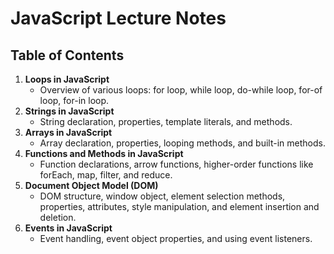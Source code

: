 # JavaScript Lecture Notes

## Table of Contents

1. **Loops in JavaScript**
   - Overview of various loops: for loop, while loop, do-while loop, for-of loop, for-in loop.
2. **Strings in JavaScript**
   - String declaration, properties, template literals, and methods.
3. **Arrays in JavaScript**
   - Array declaration, properties, looping methods, and built-in methods.
4. **Functions and Methods in JavaScript**
   - Function declarations, arrow functions, higher-order functions like forEach, map, filter, and reduce.
5. **Document Object Model (DOM)**
   - DOM structure, window object, element selection methods, properties, attributes, style manipulation, and element insertion and deletion.
6. **Events in JavaScript**
   - Event handling, event object properties, and using event listeners.
